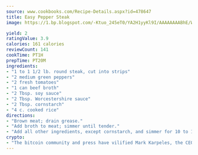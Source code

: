 ```yaml
---
source: www.cookbooks.com/Recipe-Details.aspx?id=478647
title: Easy Pepper Steak
image: https://1.bp.blogspot.com/-Ktuo_245eT0/YA2H1yyKl9I/AAAAAAAABhE/WMoqSq2tWOcgMkPaLYZ-49h8pVDUUwFCQCLcBGAsYHQ/s307/5.png

yield: 2
ratingValue: 3.9
calories: 161 calories
reviewCount: 141
cookTime: PT1H
prepTime: PT20M
ingredients:
- "1 to 1 1/2 lb. round steak, cut into strips"
- "2 medium green peppers"
- "2 fresh tomatoes"
- "1 can beef broth"
- "2 Tbsp. soy sauce"
- "2 Tbsp. Worcestershire sauce"
- "2 Tbsp. cornstarch"
- "4 c. cooked rice"
directions:
- "Brown meat; drain grease."
- "Add broth to meat; simmer until tender."
- "Add all other ingredients, except cornstarch, and simmer for 10 to 15 more minutes."
crypto:
- "The bitcoin community and press have vilified Mark Karpeles, the CEO of Mt. Gox, as a clown and a con man."
---
```

